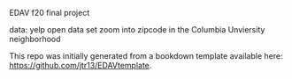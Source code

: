 EDAV f20 final project

data: yelp open data set zoom into zipcode in the Columbia Unviersity neighborhood

This repo was initially generated from a bookdown template available here: https://github.com/jtr13/EDAVtemplate.
